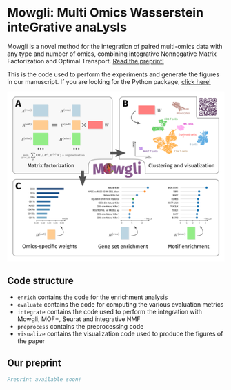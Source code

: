 # Mowgli: Multi Omics Wasserstein inteGrative anaLysIs

Mowgli is a novel method for the integration of paired multi-omics data with any type and number of omics, combining integrative Nonnegative Matrix Factorization and Optimal Transport. [Read the preprint!](soon)

This is the code used to perform the experiments and generate the figures in our manuscript. If you are looking for the Python package, [click here!](https://github.com/cantinilab/Mowgli)

![figure](figure.png)

## Code structure


- `enrich` contains the code for the enrichment analysis
- `evaluate` contains the code for computing the various evaluation metrics
- `integrate` contains the code used to perform the integration with Mowgli, MOF+, Seurat and integrative NMF
- `preprocess` contains the preprocessing code
- `visualize` contains the visualization code used to produce the figures of the paper

## Our preprint

```bibtex
Preprint available soon!
```
